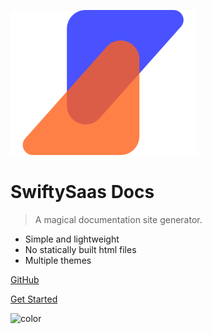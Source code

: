 ![logo](imgs/SwiftySaasLogo.svg)

# SwiftySaas Docs

> A magical documentation site generator.

- Simple and lightweight
- No statically built html files
- Multiple themes

[GitHub](https://github.com/docsifyjs/docsify/)

[Get Started](#docsify)

![color](#4A52FF)
